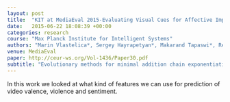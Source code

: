 ```yaml
---
layout: post
title:  "KIT at MediaEval 2015-Evaluating Visual Cues for Affective Impact of Movies Task"
date:   2015-06-22 18:08:39 +00:00
categories: research
course: "Max Planck Institute for Intelligent Systems"
authors: "Marin Vlastelica*, Sergey Hayrapetyan*, Makarand Tapaswi*, Reiner Stiefelhagen"
venue: MediaEval
paper: http://ceur-ws.org/Vol-1436/Paper30.pdf
subtitle: "Evolutionary methods for minimal addition chain exponentiation"
---
```


In this work we looked at what kind of features we can use for prediction of video valence, violence and sentiment.